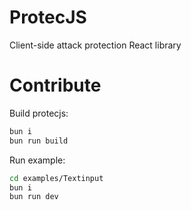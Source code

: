 # ProtecJS

Client-side attack protection React library

# Contribute

Build protecjs:
```bash
bun i
bun run build
```

Run example:
```bash
cd examples/Textinput
bun i
bun run dev
```


